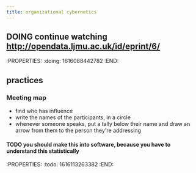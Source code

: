 ```yaml
---
title: organizational cybernetics
---
```


## DOING continue watching http://opendata.ljmu.ac.uk/id/eprint/6/
:PROPERTIES:
:doing: 1616088442782
:END:
## practices
### Meeting map
- find who has influence
- write the names of the participants, in a circle
- whenever someone speaks, put a tally below their name and draw an arrow from them to the person they're addressing
#### TODO you should make this into software, because you have to understand this statistically
:PROPERTIES:
:todo: 1616113263382
:END:
